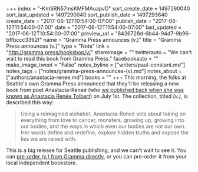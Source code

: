 +++
index = "-KmSRN57msKMFMAuapvD"
sort_create_date = 1497290040
sort_last_updated = 1497290040
sort_publish_date = 1497293640
create_date = "2017-06-12T10:54:00-07:00"
publish_date = "2017-06-12T11:54:00-07:00"
date = "2017-06-12T11:54:00-07:00"
last_updated = "2017-06-12T10:54:00-07:00"
preview_url = "8436728d-6b44-94d7-9b96-bffbccc3392f"
name = "Gramma Press announces (v.)"
title = "Gramma Press announces (v.)"
type = "Note"
link = "http://gramma.press/bookshop/v/"
shareimage = ""
twitterauto = "We can't wait to read this book from Gramma Press."
facebookauto = ""
make_image_tweet = "False"
notes_byline = ["writers/paul-constant.md"]
notes_tags = ["notes/gramma-press-announces-(v).md"]
notes_about = ["authors/anastacia-renee.md"]
books = ""
+++
This morning, the folks at Seattle's own Gramma Press announced that they'll be releasing a new book from poet Anastacia-Reneé (who [we published back when she was known as Anastacia Renée Tolbert](http://www.seattlereviewofbooks.com/writers/anastacia-renee-tolbert/)) on July 1st. The collection, titled *(v.)*, is described this way:

<blockquote>Using a reimagined alphabet, Anastacia-Reneé sets about taking on everything from love to cancer, monsters, growing up, growing into our bodies, and the ways in which even our bodies are not our own. Her words define and redefine, explore hidden truths and expose the lies we are raised with.</blockquote>

This is a big release for Seattle publishing, and we can't wait to see it. You can [pre-order *(v.)* from Gramma directly](http://gramma.press/bookshop/v/), or you can pre-order it from your local independent bookstore.